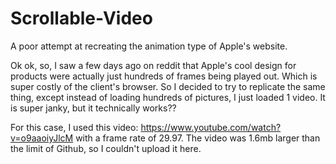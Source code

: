 # Scrollable-Video
A poor attempt at recreating the animation type of Apple's website.

Ok ok, so, I saw a few days ago on reddit that Apple's cool design for products were actually just hundreds of frames being played out. Which is super costly of the client's browser. So I decided to try to replicate the same thing, except instead of loading hundreds of pictures, I just loaded 1 video. It is super janky, but it technically works??

For this case, I used this video: https://www.youtube.com/watch?v=o9aaoiyJlcM with a frame rate of 29.97. The video was 1.6mb larger than the limit of Github, so I couldn't upload it here.
